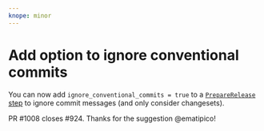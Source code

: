 ```yaml
---
knope: minor
---
```


# Add option to ignore conventional commits

You can now add `ignore_conventional_commits = true` to a [`PrepareRelease` step](https://knope.tech/reference/config-file/steps/prepare-release/)
to ignore commit messages (and only consider changesets).

PR #1008 closes #924. Thanks for the suggestion @ematipico!
